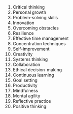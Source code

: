 1. Critical thinking
2. Personal growth
3. Problem-solving skills
4. Innovation
5. Overcoming obstacles
6. Resilience
7. Effective time management
8. Concentration techniques
9. Self-improvement
10. Creativity
11. Systems thinking
12. Collaboration
13. Ethical decision-making
14. Continuous learning
15. Goal setting
16. Productivity
17. Mindfulness
18. Mental agility
19. Reflective practice
20. Positive thinking


